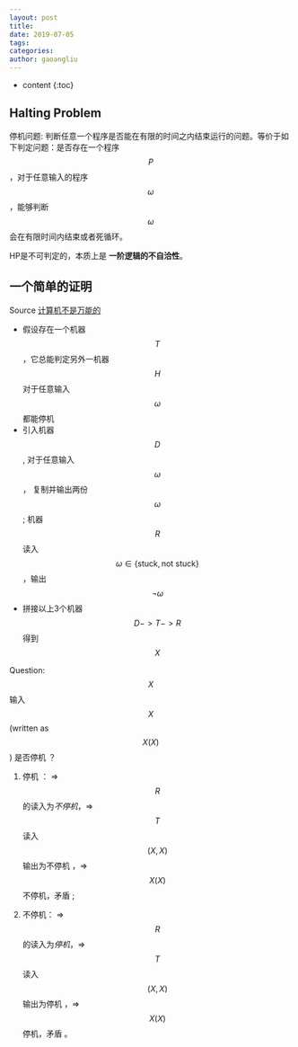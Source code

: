 ```yaml
---
layout: post
title: 
date: 2019-07-05
tags: 
categories: 
author: gaoangliu
---
```

* content
{:toc}


## Halting Problem

停机问题: 判断任意一个程序是否能在有限的时间之内结束运行的问题。等价于如下判定问题：是否存在一个程序$$P$$，对于任意输入的程序$$\omega$$，能够判断$$\omega$$会在有限时间内结束或者死循环。




HP是不可判定的，本质上是 **一阶逻辑的不自洽性**。





## 一个简单的证明 

Source [计算机不是万能的](https://www.youtube.com/watch?v=92WHN-pAFCs)

* 假设存在一个机器 $$T$$ ，它总能判定另外一机器 $$H$$ 对于任意输入 $$\omega$$ 都能停机 
* 引入机器 $$D$$, 对于任意输入 $$\omega$$， 复制并输出两份 $$\omega$$ ; 机器 $$R$$ 读入 $$\omega \in \{ \text{stuck}, \text{not stuck} \}$$，输出 $$\neg \omega$$ 
* 拼接以上3个机器 $$D -> T -> R $$ 得到 $$X$$ 

Question: $$X$$ 输入 $$X$$ (written as $$X(X)$$) 是否停机 ？

1. 停机 ： => $$R$$ 的读入为*不停机*，=>  $$T$$ 读入 $$(X, X)$$ 输出为不停机 ，=> $$X(X)$$不停机，矛盾 ; 

2. 不停机： => $$R$$ 的读入为*停机*，=>  $$T$$ 读入 $$(X, X)$$ 输出为停机 ，=> $$X(X)$$停机，矛盾 。

   

    

